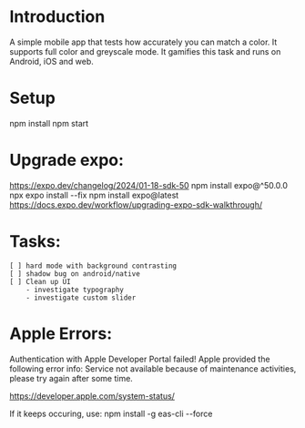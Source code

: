 # Introduction
A simple mobile app that tests how accurately you can match
a color. It supports full color and greyscale mode.
It gamifies this task and runs on Android, iOS and web.

# Setup
npm install
npm  start

# Upgrade expo:
https://expo.dev/changelog/2024/01-18-sdk-50
npm install expo@^50.0.0
npx expo install --fix
npm install expo@latest
https://docs.expo.dev/workflow/upgrading-expo-sdk-walkthrough/


# Tasks:
    [ ] hard mode with background contrasting
    [ ] shadow bug on android/native
    [ ] Clean up UI
        - investigate typography
        - investigate custom slider


# Apple Errors:

Authentication with Apple Developer Portal failed!
Apple provided the following error info:
Service not available because of maintenance activities, please try again after some time.

https://developer.apple.com/system-status/

If it keeps occuring, use:
npm install -g eas-cli --force

